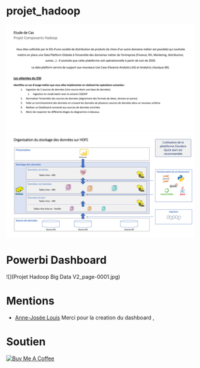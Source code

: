 # projet_hadoop

![](assets/SujetComposantsHadoopv0_page-0001.jpg)
![](assets/SujetComposantsHadoopv0_page-0002.jpg)


# Powerbi Dashboard
![](Projet Hadoop Big Data V2_page-0001.jpg)


# Mentions

- [Anne-Josée Louis](https://www.linkedin.com/in/anne-josee-louis/) Merci pour la creation du dashboard , 

# Soutien

[![Buy Me A Coffee](https://www.buymeacoffee.com/assets/img/custom_images/orange_img.png)](https://www.paypal.com/donate/?hosted_button_id=FSXZJUZCHWG5N)